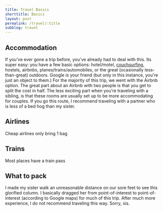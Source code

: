 ```yaml
---
title: Travel Basics
shorttitle: Basics
layout: post
permalink: /travel/:title
subblog: travel
---
```


## Accommodation
If you've ever gone a trip before, you've already had to deal with this. Its super easy: you have a few basic options: hotel/motel, [couchsurfing](https://www.couchsurfing.com), hostels, airbnbs, planes/trains/automobiles, or the great (ocasionally less-than-great) outdoors.
Google is your friend (but only in this instance, you're just an object to them.)
For the majority of this trip, we went with the Airbnb option.
The great part about an Airbnb with two people is that you get to split the cost in half.
The less exciting part when you're traveling with a sibling, is that these rooms are usually set up to be more accommodating for couples.
If you go this route, I recommend traveling with a partner who is less of a bed hog than my sister.

## Airlines
Cheap airlines only bring 1 bag

## Trains 
Most places have a train pass

## What to pack



I made my sister walk an unreasonable distance on our sore feet to see this glorified column.
I basically dragged her from point-of-interest to point-of-interest (according to Google maps) for much of this trip.
After much more experience, I do not recommend traveling this way. Sorry, sis.
